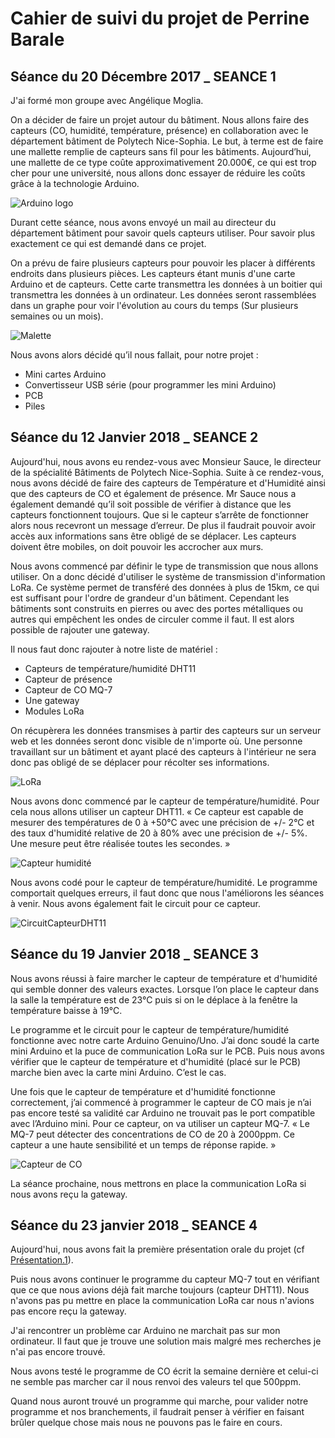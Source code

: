 # Cahier de suivi du projet de Perrine Barale

## Séance du 20 Décembre 2017 _ SEANCE 1

J'ai formé mon groupe avec Angélique Moglia. 

On a décider de faire un projet autour du bâtiment. Nous allons faire des capteurs (CO, humidité, température, présence) en collaboration avec le département bâtiment de Polytech Nice-Sophia. Le but, à terme est de faire une mallette remplie de capteurs sans fil pour les bâtiments.
Aujourd’hui, une mallette de ce type coûte approximativement 20.000€, ce qui est trop cher pour une université, nous allons donc essayer de réduire les coûts grâce à la technologie Arduino.

![Arduino logo](https://www.arduino.cc/arduino_logo.png)

Durant cette séance, nous avons envoyé un mail au directeur du département bâtiment pour savoir quels capteurs utiliser. Pour savoir plus exactement ce qui est demandé dans ce projet.

On a prévu de faire plusieurs capteurs pour pouvoir les placer à différents endroits dans plusieurs pièces. Les capteurs étant munis d'une carte Arduino et de capteurs. Cette carte transmettra les données à un boitier qui transmettra les données à un ordinateur. Les données seront rassemblées dans un graphe pour voir l'évolution au cours du temps (Sur plusieurs semaines ou un mois).

![Malette](https://i2.cdscdn.com/pdt2/9/2/2/1/300x300/auc5411257035922/rw/valise-alu-425-x-305-x-125mm.jpg)


Nous avons alors décidé qu’il nous fallait, pour notre projet :
- Mini cartes Arduino
- Convertisseur USB série (pour programmer les mini Arduino)
- PCB 
- Piles

## Séance du 12 Janvier 2018 _ SEANCE 2

Aujourd'hui, nous avons eu rendez-vous avec Monsieur Sauce, le directeur de la spécialité Bâtiments de Polytech Nice-Sophia. Suite à ce rendez-vous, nous avons décidé de faire des capteurs de Température et d'Humidité ainsi que des capteurs de CO et également de présence. 
Mr Sauce nous a également demandé qu’il soit possible de vérifier à distance que les capteurs fonctionnent toujours. Que si le capteur s’arrête de fonctionner alors nous recevront un message d’erreur. De plus il faudrait pouvoir avoir accès aux informations sans être obligé de se déplacer. Les capteurs doivent être mobiles, on doit pouvoir les accrocher aux murs.

Nous avons commencé par définir le type de transmission que nous allons utiliser. On a donc décidé d'utiliser le système de transmission d'information LoRa. Ce système permet de transféré des données à plus de 15km, ce qui est suffisant pour l'ordre de grandeur d'un bâtiment. Cependant les bâtiments sont construits en pierres ou avec des portes métalliques ou autres qui empêchent les ondes de circuler comme il faut. Il est alors possible de rajouter une gateway.

Il nous faut donc rajouter à notre liste de matériel :
- Capteurs de température/humidité DHT11
-	Capteur de présence
-	Capteur de CO MQ-7
-	Une gateway
-	Modules LoRa

On récupèrera les données transmises à partir des capteurs sur un serveur web et les données seront donc visible de n'importe où. Une personne travaillant sur un bâtiment et ayant placé des capteurs à l'intérieur ne sera donc pas obligé de se déplacer pour récolter ses informations.

![LoRa](https://cdn-learn.adafruit.com/assets/assets/000/047/095/medium800/adafruit_io_loralog.png?1507526369)



Nous avons donc commencé par le capteur de température/humidité. Pour cela nous allons utiliser un capteur DHT11. « Ce capteur est capable de mesurer des températures de 0 à +50°C avec une précision de +/- 2°C et des taux d'humidité relative de 20 à 80% avec une précision de +/- 5%. Une mesure peut être réalisée toutes les secondes. »


![Capteur humidité](http://www.shop2tout.com/25026-thickbox/arduino-dht11-capteur-numerique-temperature-humidite.jpg "Capteur d'humidité")


Nous avons codé pour le capteur de température/humidité. Le programme comportait quelques erreurs, il faut donc que nous l'améliorons les séances à venir.
Nous avons également fait le circuit pour ce capteur.

![CircuitCapteurDHT11](http://cdn.shopify.com/s/files/1/1689/3027/files/schematic-dht11t-1024x560.png?v=1483733943 )


## Séance du 19 Janvier 2018 _ SEANCE 3

Nous avons réussi à faire marcher le capteur de température et d'humidité qui semble donner des valeurs exactes. Lorsque l’on place le capteur dans la salle la température est de 23°C puis si on le déplace à la fenêtre la température baisse à 19°C.

Le programme et le circuit pour le capteur de température/humidité fonctionne avec notre carte Arduino Genuino/Uno. J’ai donc soudé la carte mini Arduino et la puce de communication LoRa sur le PCB. Puis nous avons vérifier que le capteur de température et d'humidité (placé sur le PCB) marche bien avec la carte mini Arduino.  C’est le cas.

Une fois que le capteur de température et d'humidité fonctionne correctement, j’ai commencé à programmer le capteur de CO mais je n’ai pas encore testé sa validité car Arduino ne trouvait pas le port compatible avec l’Arduino mini. 
Pour ce capteur, on va utiliser un capteur MQ-7. « Le MQ-7 peut détecter des concentrations de CO de 20 à 2000ppm. Ce capteur a une haute sensibilité et un temps de réponse rapide. »

![Capteur de CO](https://i.ebayimg.com/images/g/324AAOSw4UtWSTrE/s-l300.jpg "Capteur de CO")


La séance prochaine, nous mettrons en place la communication LoRa si nous avons reçu la gateway.

## Séance du 23 janvier 2018 _ SEANCE 4

Aujourd'hui, nous avons fait la première présentation orale du projet (cf [Présentation.1](https://github.com/Capteurs-Batiments/CapteursBatiments/blob/master/doc/Capteurs%20Bâtiments.pdf)). 

Puis nous avons continuer le programme du capteur MQ-7 tout en vérifiant que ce que nous avions déjà fait marche toujours (capteur DHT11).
Nous n'avons pas pu mettre en place la communication LoRa car nous n'avions pas encore reçu la gateway.

J'ai rencontrer un problème car Arduino ne marchait pas sur mon ordinateur. Il faut que je trouve une solution mais malgré mes recherches je n'ai pas encore trouvé.

Nous avons testé le programme de CO écrit la semaine dernière et celui-ci ne semble pas marcher car il nous renvoi des valeurs tel que 500ppm. 

Quand nous auront trouvé un programme qui marche, pour valider notre programme et nos branchements, il faudrait penser à vérifier en faisant brûler quelque chose mais nous ne pouvons pas le faire en cours.
